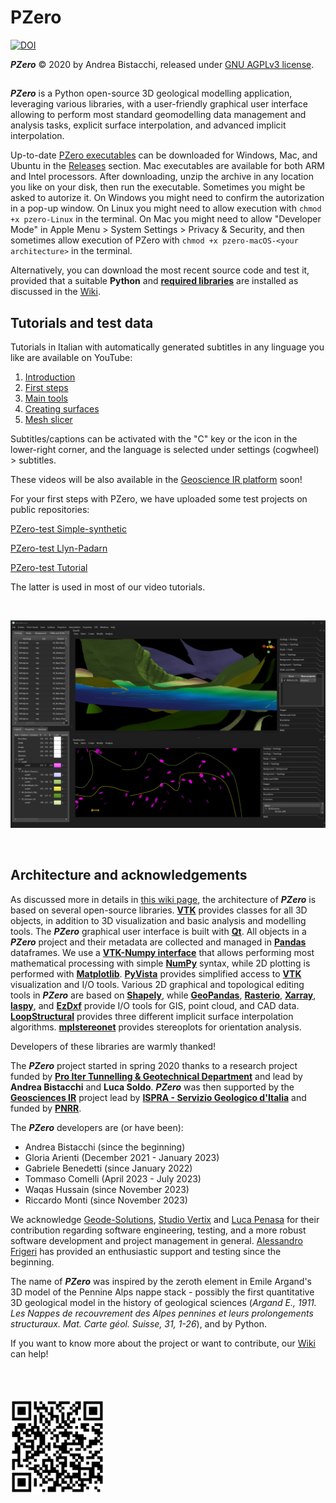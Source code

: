 # PZero #

[![DOI](https://zenodo.org/badge/DOI/10.5281/zenodo.7575736.svg)](https://doi.org/10.5281/zenodo.7575736)


***PZero*** © 2020 by Andrea Bistacchi, released under [GNU AGPLv3 license](LICENSE.txt).


##
***PZero*** is a Python open-source 3D geological modelling application, leveraging various libraries, with a user-friendly graphical user interface allowing to perform most standard geomodelling data management and analysis tasks, explicit surface interpolation, and advanced implicit interpolation.

Up-to-date [PZero executables](https://github.com/gecos-lab/PZero/releases) can be downloaded for Windows, Mac, and Ubuntu in the [Releases](https://github.com/gecos-lab/PZero/releases) section. Mac executables are available for both ARM and Intel processors. After downloading, unzip the archive in any location you like on your disk, then run the executable. Sometimes you might be asked to autorize it. On Windows you might need to confirm the autorization in a pop-up window. On Linux you might need to allow execution with `chmod +x pzero-Linux` in the terminal. On Mac you might need to allow "Developer Mode" in Apple Menu > System Settings > Privacy & Security, and then sometimes allow execution of PZero with `chmod +x pzero-macOS-<your architecture>` in the terminal.

Alternatively, you can download the most recent source code and test it, provided that a suitable **Python** and **[required libraries](envs/std-environment.yml)** are installed as discussed in the [Wiki](https://github.com/gecos-lab/PZero/wiki).


##
## Tutorials and test data ##

Tutorials in Italian with automatically generated subtitles in any linguage you like are available on YouTube:

1) [Introduction](https://youtu.be/CdN-zhRRgKU)
2) [First steps](https://youtu.be/d8KMVaFedqM)
3) [Main tools](https://youtu.be/SS9ZaUwOS_o)
4) [Creating surfaces](https://youtu.be/vd-qaj-puLs)
5) [Mesh slicer](https://youtu.be/3wdD6n33LH4)

Subtitles/captions can be activated with the "C" key or the icon in the lower-right corner, and the language is selected under settings (cogwheel) > subtitles.

These videos will be also available in the [Geoscience IR platform](https://elearning.geosciences-ir.it/) soon!

For your first steps with PZero, we have uploaded some test projects on public repositories:

[PZero-test Simple-synthetic](https://github.com/gecos-lab/PZero-test-Simple-synthetic)

[PZero-test Llyn-Padarn](https://github.com/gecos-lab/PZero-test-Llyn-Padarn)

[PZero-test Tutorial](https://github.com/gecos-lab/PZero-test-Tutorial)

The latter is used in most of our video tutorials.


&nbsp;
<p align="center">
   <img src="images/screenshot.png"/>
</p>
&nbsp;
&nbsp;


##
## Architecture and acknowledgements ##

As discussed more in details in [this wiki page](https://github.com/gecos-lab/PZero/wiki/PZero-codebase-structure), the architecture of ***PZero*** is based on several open-source libraries. **[VTK](https://vtk.org/)** provides classes for all 3D objects, in addition to 3D visualization and basic analysis and modelling tools. The ***PZero*** graphical user interface is built with **[Qt](https://www.qt.io/qt-for-python)**. All objects in a ***PZero*** project and their metadata are collected and managed in **[Pandas](https://pandas.pydata.org/)** dataframes. We use a **[VTK-Numpy interface](https://github.com/Kitware/VTK/tree/master/Wrapping/Python/vtkmodules/numpy_interface)** that allows performing most mathematical processing with simple **[NumPy](https://numpy.org/)** syntax, while 2D plotting is performed with **[Matplotlib](https://matplotlib.org/)**. **[PyVista](https://www.pyvista.org/)** provides simplified access to **[VTK](https://vtk.org/)** visualization and I/O tools. Various 2D graphical and topological editing tools in ***PZero*** are based on **[Shapely](https://shapely.readthedocs.io)**, while **[GeoPandas](https://geopandas.org/en/stable/)**, **[Rasterio](https://rasterio.readthedocs.io)**, **[Xarray](https://xarray.pydata.org)**, **[laspy](https://github.com/laspy/laspy)**, and **[EzDxf](https://ezdxf.readthedocs.io)** provide I/O tools for GIS, point cloud, and CAD data. **[LoopStructural](https://github.com/Loop3D/LoopStructural)** provides three different implicit surface interpolation algorithms. **[mplstereonet](https://github.com/joferkington/mplstereonet)** provides stereoplots for orientation analysis.

Developers of these libraries are warmly thanked!

The ***PZero*** project started in spring 2020 thanks to a research project funded by **[Pro Iter Tunnelling & Geotechnical Department](https://www.proiter.it/)** and lead by **Andrea Bistacchi** and **Luca Soldo**. ***PZero*** was then supported by the **[Geosciences IR](https://geosciences-ir.it/)** project lead by **[ISPRA - Servizio Geologico d'Italia](https://www.isprambiente.gov.it/it/servizi/il-servizio-geologico-ditalia)** and funded by **[PNRR](https://www.mur.gov.it/it/pnrr/missione-istruzione-e-ricerca)**.

The ***PZero*** developers are (or have been):
* Andrea Bistacchi (since the beginning)
* Gloria Arienti (December 2021 - January 2023)
* Gabriele Benedetti (since January 2022)
* Tommaso Comelli (April 2023 - July 2023)
* Waqas Hussain (since November 2023)
* Riccardo Monti (since November 2023)

We acknowledge [Geode-Solutions](https://geode-solutions.com/), [Studio Vertix](https://www.vertix.it/) and [Luca Penasa](https://github.com/luca-penasa) for their contribution regarding software engineering, testing, and a more robust software development and project management in general. [Alessandro Frigeri](https://github.com/afrigeri) has provided an enthusiastic support and testing since the beginning.

The name of ***PZero*** was inspired by the zeroth element in Emile Argand's 3D model of the Pennine Alps nappe stack - possibly the first quantitative 3D geological model in the history of geological sciences (*Argand E., 1911. Les Nappes de recouvrement des Alpes pennines et leurs prolongements structuraux. Mat. Carte géol. Suisse, 31, 1-26*), and by Python.

If you want to know more about the project or want to contribute, our [Wiki](https://github.com/gecos-lab/PZero/wiki) can help!

<br />
<br />
<br />

<img src='images/pzero_QR.png' width='150'>

